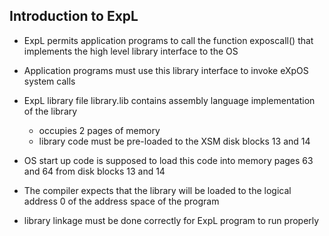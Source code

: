 ## Introduction to ExpL

- ExpL permits application programs to call the function exposcall() that implements the high level library interface to the OS

- Application programs must use this library interface to invoke eXpOS system calls

- ExpL library file library.lib contains assembly language implementation of the library
    - occupies 2 pages of memory
    - library code must be pre-loaded to the XSM disk blocks 13 and 14
- OS start up code is supposed to load this code into memory pages 63 and 64 from disk blocks 13 and 14
- The compiler expects that the library will be loaded to the logical address 0 of the address space of the program
- library linkage must be done correctly for ExpL program to run properly